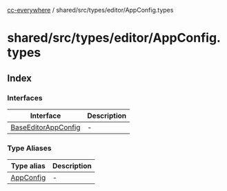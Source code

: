 [cc-everywhere](../../../../../index.md) / shared/src/types/editor/AppConfig.types

# shared/src/types/editor/AppConfig.types

## Index

### Interfaces

| Interface | Description |
| ------ | ------ |
| [BaseEditorAppConfig](interfaces/BaseEditorAppConfig.md) | - |

### Type Aliases

| Type alias | Description |
| ------ | ------ |
| [AppConfig](type-aliases/AppConfig.md) | - |
